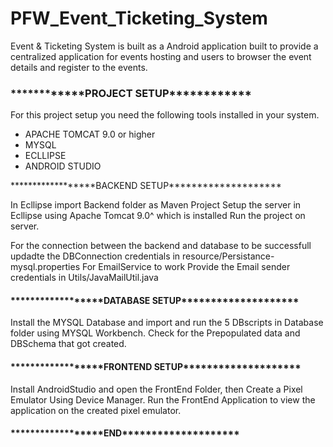 <h1>PFW_Event_Ticketing_System</h1>
Event & Ticketing System is built as a Android application built to provide a centralized application for events hosting and users to browser the event details and register to the events.

<h3>************PROJECT SETUP************</h3>

For this project setup you need the following tools installed in your system.

<ul><li>APACHE TOMCAT 9.0 or higher</li>
<li>MYSQL</li>
<li>ECLLIPSE</li>
<li>ANDROID STUDIO</li></ul

   <h4>******************BACKEND SETUP********************</h4>

   In Ecllipse import Backend folder as Maven Project
   Setup the server in Ecllipse using Apache Tomcat 9.0^ which is installed
   Run the project on server.

   For the connection between the backend and database to be successfull updadte the DBConnection credentials in
   resource/Persistance-mysql.properties
   For EmailService to work Provide the Email sender credentials in Utils/JavaMailUtil.java

   <h4>******************DATABASE SETUP********************</h4>

   Install the MYSQL Database and import and run the 5 DBscripts in Database folder using MYSQL Workbench.
   Check for the Prepopulated data and DBSchema that got created.

   <h4>******************FRONTEND SETUP********************</h4>

   Install AndroidStudio and open the FrontEnd Folder, then Create a Pixel Emulator Using Device Manager.
   Run the FrontEnd Application to view the application on the created pixel emulator.

   <h4>******************END********************</h4>
   
   
                               
                              
